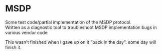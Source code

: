 # MSDP

Some test code/partial implementation of the MSDP protocol.  
Written as a diagnostic tool to troubleshoot MSDP implementation bugs in various vendor code

This wasn't finished when I gave up on it "back in the day".  some day will finish it.  
